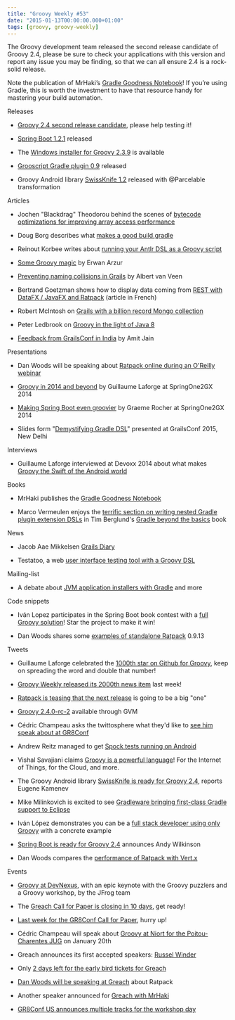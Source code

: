 ```yaml
---
title: "Groovy Weekly #53"
date: "2015-01-13T00:00:00.000+01:00"
tags: [groovy, groovy-weekly]
---
```


The Groovy development team released the second release candidate of Groovy 2.4, please be sure to check your applications with this version and report any issue you may be finding, so that we can all ensure 2.4 is a rock-solid release.

  

Note the publication of MrHaki’s [Gradle Goodness Notebook](http://mrhaki.blogspot.fr/2015/01/gradle-goodness-notebook-is-published.html)! If you’re using Gradle, this is worth the investment to have that resource handy for mastering your build automation.

Releases

*   [Groovy 2.4 second release candidate](http://groovy.329449.n5.nabble.com/ANN-Second-release-candidate-for-Groovy-2-4-td5722110.html), please help testing it!
    
*   [Spring Boot 1.2.1](https://spring.io/blog/2015/01/08/spring-boot-1-2-1-released) released
    
*   The [Windows installer for Groovy 2.3.9](http://beta.groovy-lang.org/download.html) is available
    
*   [Grooscript Gradle plugin 0.9](https://twitter.com/grooscript/status/553626428772995072) released
    
*   Groovy Android library [SwissKnife 1.2](https://github.com/Arasthel/SwissKnife/blob/master/CHANGELOG.md) released with @Parcelable transformation
    

Articles

*   Jochen "Blackdrag" Theodorou behind the scenes of [bytecode optimizations for improving array access performance](http://blackdragsview.blogspot.fr/2015/01/indy-and-compilestatic-as-tag-team-to.html)
    
*   Doug Borg describes what [makes a good build.gradle](http://dougborg.org/what-makes-a-good-build-dot-gradle)
    
*   Reinout Korbee writes about [running your Antlr DSL as a Groovy script](http://java.dzone.com/articles/run-your-antlr-dsl-groovy)
    
*   [Some Groovy magic](http://arzur.net/octopress/blog/2015/01/07/groovy-magic/) by Erwan Arzur
    
*   [Preventing naming collisions in Grails](http://blog.jdriven.com/2015/01/grails-preventing-naming-collisions/) by Albert van Veen
    
*   Bertrand Goetzman shows how to display data coming from [REST with DataFX / JavaFX and Ratpack](http://www.odelia-technologies.com/content/afficher-des-donnees-provenant-dune-source-de-donnees-rest-dans-une-application-javafx-avec) (article in French)
    
*   Robert McIntosh on [Grails with a billion record Mongo collection](http://robertmcintosh.me/blog/2015/grails_with_billion_record_mongo_collection.html)
    
*   Peter Ledbrook on [Groovy in the light of Java 8](http://blog.cacoethes.co.uk/groovyandgrails/groovy-in-light-of-java-8)
    
*   [Feedback from GrailsConf in India](http://www.intelligrape.com/blog/the-biggest-grails-conference-in-india-grailsconf-2015/) by Amit Jain
    

Presentations

*   Dan Woods will be speaking about [Ratpack online during an O'Reilly webinar](https://twitter.com/ratpackweb/status/552796932049883137)
    
*   [Groovy in 2014 and beyond](http://www.infoq.com/presentations/groovy-2-3) by Guillaume Laforge at SpringOne2GX 2014
    
*   [Making Spring Boot even groovier](http://www.infoq.com/presentations/groovy-grails-spring-boot) by Graeme Rocher at SpringOne2GX 2014
    
*   Slides form "[Demystifying Gradle DSL](https://speakerdeck.com/kdabir/demystifying-gradle-dsl)" presented at GrailsConf 2015, New Delhi
    

Interviews

*   Guillaume Laforge interviewed at Devoxx 2014 about what makes [Groovy the Swift of the Android world](https://www.voxxed.com/blog/2015/01/groovy-swift-android-world/)
    

Books

*   MrHaki publishes the [Gradle Goodness Notebook](http://mrhaki.blogspot.fr/2015/01/gradle-goodness-notebook-is-published.html)
    
*   Marco Vermeulen enjoys the [terrific section on writing nested Gradle plugin extension DSLs](https://twitter.com/marc0der/status/554254484013330432) in Tim Berglund's [Gradle beyond the basics](http://shop.oreilly.com/product/0636920019923.do) book
    

News

*   Jacob Aae Mikkelsen [Grails Diary](http://grydeske.net/news/show/78)
    
*   Testatoo, a web [user interface testing tool with a Groovy DSL](https://github.com/Ovea/testatoo/blob/2.0.b3/src/doc/testatoo.adoc)
    

Mailing-list

*   A debate about [JVM application installers with Gradle](http://groovy.329449.n5.nabble.com/JVM-application-installer-via-maven-gradle-repo-td5722094.html) and more
    

Code snippets

*   Iván Lopez participates in the Spring Boot book contest with a [full Groovy solution](http://lmivan.github.io/contest/#_technological_stack)! Star the project to make it win!
    
*   Dan Woods shares some [examples of standalone Ratpack](https://twitter.com/danveloper/status/554008783077134336) 0.9.13
    

Tweets

*   Guillaume Laforge celebrated the [1000th star on Github for Groovy](https://twitter.com/glaforge/status/552492079386198020), keep on spreading the word and double that number!
    
*   [Groovy Weekly released its 2000th news item](https://twitter.com/glaforge/status/552492370768723968) last week!
    
*   [Ratpack is teasing that the next release](https://twitter.com/ratpackweb/status/552796345749082112) is going to be a big "one"
    
*   [Groovy 2.4.0-rc-2](https://twitter.com/gvmtool/status/552825902514847744) available through GVM
    
*   Cédric Champeau asks the twittosphere what they'd like to [see him speak about at GR8Conf](https://twitter.com/cedricchampeau/status/553107314182717440)
    
*   Andrew Reitz managed to get [Spock tests running on Android](https://twitter.com/andrewreitz_/status/553301907322576896)
    
*   Vishal Savajiani claims [Groovy is a powerful language](https://twitter.com/vishalgreat/status/553296725025120258)! For the Internet of Things, for the Cloud, and more.
    
*   The Groovy Android library [SwissKnife is ready for Groovy 2.4](https://twitter.com/eugenekamenev/status/554716837720915969), reports Eugene Kamenev
    
*   Mike Milinkovich is excited to see [Gradleware bringing first-class Gradle support to Eclipse](https://twitter.com/mmilinkov/status/553556027913031680)
    
*   Iván López demonstrates you can be a [full stack developer using only Groovy](https://twitter.com/ilopmar/status/554219468843270144) with a concrete example
    
*   [Spring Boot is ready for Groovy 2.4](https://twitter.com/ankinson/status/554609893395927040) announces Andy Wilkinson
    
*   Dan Woods compares the [performance of Ratpack with Vert.x](https://twitter.com/danveloper/status/554576240833986560)
    

Events

*   [Groovy at DevNexus](http://devnexus.com/s/presentations?tags=groovy), with an epic keynote with the Groovy puzzlers and a Groovy workshop, by the JFrog team
    
*   The [Greach Call for Paper is closing in 10 days](https://twitter.com/greachconf/status/553125994114994176), get ready!
    
*   [Last week for the GR8Conf Call for Paper](https://twitter.com/gr8conf/status/552507512323600386), hurry up!
    
*   Cédric Champeau will speak about [Groovy at Niort for the Poitou-Charentes JUG](https://twitter.com/poitoujug/status/552767245357944832) on January 20th
    
*   Greach announces its first accepted speakers: [Russel Winder](https://twitter.com/greachconf/status/554937171027574784)
    
*   Only [2 days left for the early bird tickets for Greach](https://twitter.com/greachconf/status/554952362042097665)
    
*   [Dan Woods will be speaking at Greach](https://twitter.com/greachconf/status/554582324973539332) about Ratpack
    
*   Another speaker announced for [Greach with MrHaki](https://twitter.com/greachconf/status/554597468977901569)
    
*   [GR8Conf US announces multiple tracks for the workshop day](https://twitter.com/GR8ConfUS/status/552672571754569728)